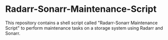 # Radarr-Sonarr-Maintenance-Script
This repository contains a shell script called "Radarr-Sonarr Maintenance Script" to perform maintenance tasks on a storage system using Radarr and Sonarr.
